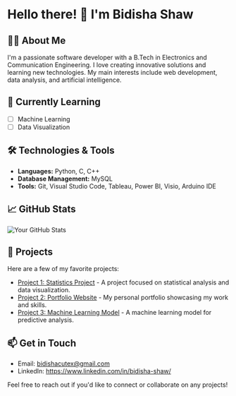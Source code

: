 # Hello there! 👋 I'm Bidisha Shaw

## 👩‍💻 About Me
I'm a passionate software developer with a B.Tech in Electronics and Communication Engineering. I love creating innovative solutions and learning new technologies. My main interests include web development, data analysis, and artificial intelligence.

## 🌱 Currently Learning
- [ ] Machine Learning
- [ ] Data Visualization

## 🛠️ Technologies & Tools
- **Languages:** Python, C, C++
- **Database Management:** MySQL
- **Tools:** Git, Visual Studio Code, Tableau, Power BI, Visio, Arduino IDE

## 📈 GitHub Stats
![Your GitHub Stats](https://github-readme-stats.vercel.app/api?username=bidishacutex&show_icons=true&hide_border=true&theme=radical)

## 📂 Projects
Here are a few of my favorite projects:
- [Project 1: Statistics Project](https://github.com/bidishacutex/statistics_project) - A project focused on statistical analysis and data visualization.
- [Project 2: Portfolio Website](https://github.com/yourusername/portfolio) - My personal portfolio showcasing my work and skills.
- [Project 3: Machine Learning Model](https://github.com/yourusername/ml-model) - A machine learning model for predictive analysis.

## 📫 Get in Touch
- Email: bidishacutex@gmail.com
- LinkedIn: https://www.linkedin.com/in/bidisha-shaw/

Feel free to reach out if you'd like to connect or collaborate on any projects!
